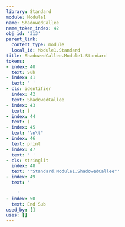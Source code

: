 ```yaml
---
library: Standard
module: Module1
name: ShadowedCallee
name_token_index: 42
obj_id: '313'
parent_link:
  content_type: module
  local_id: Module1.Standard
title: ShadowedCallee.Module1.Standard
tokens:
- index: 40
  text: Sub
- index: 41
  text: ' '
- cls: identifier
  index: 42
  text: ShadowedCallee
- index: 43
  text: (
- index: 44
  text: )
- index: 45
  text: "\n\t"
- index: 46
  text: print
- index: 47
  text: ' '
- cls: stringlit
  index: 48
  text: '"Standard.Module1.ShadowedCallee"'
- index: 49
  text: '

    '
- index: 50
  text: End Sub
used_by: []
uses: []
---
```

